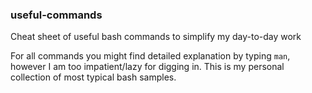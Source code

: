 ### useful-commands

Cheat sheet of useful bash commands to simplify my day-to-day work

For all commands you might find detailed explanation by typing `man`, however I am too impatient/lazy
for digging in. This is my personal collection of most typical bash samples. 
